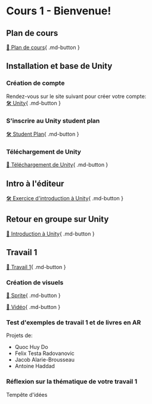 # Cours 1 - Bienvenue!

## Plan de cours
[📁 Plan de cours](https://cmontmorency365-my.sharepoint.com/:b:/g/personal/lora_boisvert_cmontmorency_qc_ca/EUBSOd1XBz9FtlRAumIpoawBQ0eIzPaiSnY55lTuNJ2AIQ?e=Bo5TuD){ .md-button }   <br>
     

## Installation et base de Unity
### Création de compte

Rendez-vous sur le site suivant pour créer votre compte:   
[🛠️ Unity](https://id.unity.com/en/account/new){ .md-button }   <br>

### S'inscrire au Unity student plan
[🛠️ Student Plan](https://unity.com/products/unity-student){ .md-button }   <br>

### Téléchargement de Unity
[📝 Téléchargement de Unity](./installation/telechargement.md){ .md-button }    

           

## Intro à l'éditeur 
[🛠️ Exercice d'introduction à Unity](./exercices/intro.md){ .md-button }       

## Retour en groupe sur Unity
[📝 Introduction à Unity](./unity/introduction.md){ .md-button }      


## Travail 1
    
[💼 Travail 1](./consignes/travail1.md){ .md-button }   

### Création de visuels
[📝 Sprite](./unity/sprite.md){ .md-button }       

[📝 Vidéo](./unity/video.md){ .md-button }       


### Test d'exemples de travail 1 et de livres en AR
Projets de:       

- Quoc Huy Do    
- Felix Testa Radovanovic    
- Jacob Alarie-Brousseau    
- Antoine Haddad    
  
       

### Réflexion sur la thématique de votre travail 1
Tempête d'idées   
                     
           


